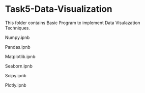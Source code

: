 # Task5-Data-Visualization
This folder contains Basic Program to implement Data Visulazation Techniques.

Numpy.ipnb

Pandas.ipnb

Matplotlib.ipnb

Seaborn.ipnb

Scipy.ipnb

Plotly.ipnb
